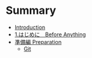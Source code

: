 # Summary

* [Introduction](README.md)
* [1.はじめに　Before Anything](before_anything.md)
* [準備編 Preparation](preparation.md)
   * [Git](using-git.md)

